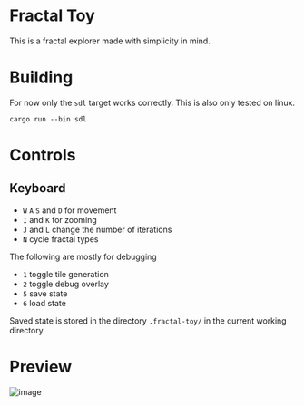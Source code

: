 Fractal Toy
===========

This is a fractal explorer made with simplicity in mind.


# Building

For now only the `sdl` target works correctly.
This is also only tested on linux.

```
cargo run --bin sdl
```

# Controls

## Keyboard

* `W` `A` `S` and `D` for movement
* `I` and `K` for zooming
* `J` and `L` change the number of iterations
* `N` cycle fractal types

The following are mostly for debugging

* `1` toggle tile generation
* `2` toggle debug overlay
* `5` save state
* `6` load state

Saved state is stored in the directory `.fractal-toy/` in the current working directory

# Preview
![image](https://i.imgur.com/CbszaIQ.png)
